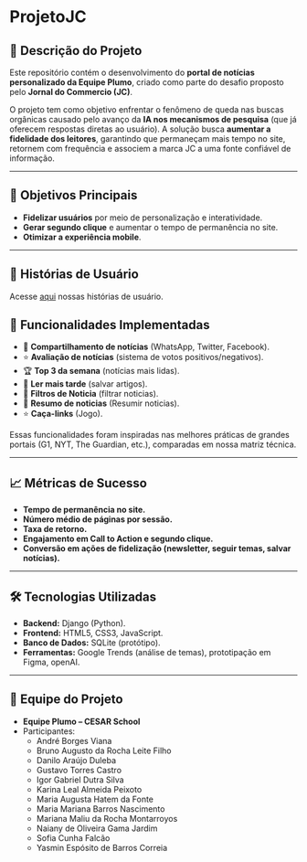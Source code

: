 # ProjetoJC

## 📌 Descrição do Projeto
Este repositório contém o desenvolvimento do **portal de notícias personalizado da Equipe Plumo**, criado como parte do desafio proposto pelo **Jornal do Commercio (JC)**.  

O projeto tem como objetivo enfrentar o fenômeno de queda nas buscas orgânicas causado pelo avanço da **IA nos mecanismos de pesquisa** (que já oferecem respostas diretas ao usuário). A solução busca **aumentar a fidelidade dos leitores**, garantindo que permaneçam mais tempo no site, retornem com frequência e associem a marca JC a uma fonte confiável de informação.

---

## 🎯 Objetivos Principais
- **Fidelizar usuários** por meio de personalização e interatividade.  
- **Gerar segundo clique** e aumentar o tempo de permanência no site.
- **Otimizar a experiência mobile**.  

---

## 📖 Histórias de Usuário

Acesse [aqui](https://docs.google.com/document/d/1JnNhxAkCXm_kst8XLBCpOD8OggUCGSjVN4K_PJkWf3Q/edit?usp=sharing) nossas histórias de usuário.

## 🚀 Funcionalidades Implementadas
- 📌 **Compartilhamento de notícias** (WhatsApp, Twitter, Facebook).  
- ⭐ **Avaliação de notícias** (sistema de votos positivos/negativos).  
- 🏆 **Top 3 da semana** (notícias mais lidas).  
- 📑 **Ler mais tarde** (salvar artigos).
- 📑 **Filtros de Noticia** (filtrar noticias).
- 📌 **Resumo de noticias** (Resumir noticias).
- ⭐ **Caça-links** (Jogo).

Essas funcionalidades foram inspiradas nas melhores práticas de grandes portais (G1, NYT, The Guardian, etc.), comparadas em nossa matriz técnica.

---

## 📈 Métricas de Sucesso
- **Tempo de permanência no site.**  
- **Número médio de páginas por sessão.**  
- **Taxa de retorno.**  
- **Engajamento em Call to Action e segundo clique.**  
- **Conversão em ações de fidelização (newsletter, seguir temas, salvar notícias).**

---

## 🛠️ Tecnologias Utilizadas
- **Backend:** Django (Python).  
- **Frontend:** HTML5, CSS3, JavaScript.  
- **Banco de Dados:** SQLite (protótipo).  
- **Ferramentas:** Google Trends (análise de temas), prototipação em Figma, openAI.

---

## 👥 Equipe do Projeto
- **Equipe Plumo – CESAR School**  
- Participantes:
  - André Borges Viana
  - Bruno Augusto da Rocha Leite Filho
  - Danilo Araújo Duleba
  - Gustavo Torres Castro
  - Igor Gabriel Dutra Silva
  - Karina Leal Almeida Peixoto
  - Maria Augusta Hatem da Fonte
  - Maria Mariana Barros Nascimento
  - Mariana Maliu da Rocha Montarroyos
  - Naiany de Oliveira Gama Jardim
  - Sofia Cunha Falcão
  - Yasmin Espósito de Barros Correia
